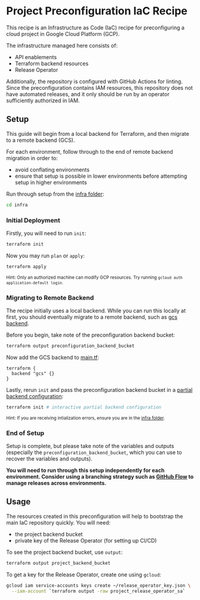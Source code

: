 # Project Preconfiguration IaC Recipe

This recipe is an Infrastructure as Code (IaC) recipe for preconfiguring a
cloud project in Google Cloud Platform (GCP).

The infrastructure managed here consists of:

- API enablements
- Terraform backend resources
- Release Operator

Additionally, the repository is configured with GitHub Actions for linting.
Since the preconfiguration contains IAM resources, this repository does not
have automated releases, and it only should be run by an operator sufficiently
authorized in IAM.

## Setup

This guide will begin from a local backend for Terraform, and then migrate to a
remote backend (GCS).

For each environment, follow through to the end of remote backend migration in
order to:

- avoid conflating environments
- ensure that setup is possible in lower environments before attempting
  setup in higher environments

Run through setup from the [infra folder](./infra):

```sh
cd infra
```

### Initial Deployment

Firstly, you will need to run `init`:

```sh
terraform init
```

Now you may run `plan` or `apply`:

```sh
terraform apply
```

<sub>Hint: Only an authorized machine can modify GCP resources. Try
running `gcloud auth application-default login`.</sub>

### Migrating to Remote Backend

The recipe initially uses a local backend. While you can run this locally at
first, you should eventually migrate to a remote backend, such as [gcs
backend][terraform-gcs-backend].

Before you begin, take note of the preconfiguration backend bucket:

```sh
terraform output preconfiguration_backend_bucket
```

Now add the GCS backend to [main.tf](./src/main.tf):

```
terraform {
  backend "gcs" {}
}
```

Lastly, rerun `init` and pass the preconfiguration backend bucket in a
[partial backend configuration][terraform-backend-partial-configuration]:

```sh
terraform init # interactive partial backend configuration
```

<sub>Hint: If you are receiving intialization errors, ensure you are in the
[infra folder](./infra).</sub>

### End of Setup

Setup is complete, but please take note of the variables and outputs
(especially the `preconfiguration_backend_bucket`, which you can use to recover
the variables and outputs).

**You will need to run through this setup independently for each environment.
Consider using a branching strategy such as [GitHub Flow][github-flow-guide] to
manage releases across environments.**

## Usage

The resources created in this preconfiguration will help to bootstrap
the main IaC repository quickly. You will need:

- the project backend bucket
- private key of the Release Operator (for setting up CI/CD)

To see the project backend bucket, use `output`:

```sh
terraform output project_backend_bucket
```

To get a key for the Release Operator, create one using `gcloud`:

```sh
gcloud iam service-accounts keys create ~/release_operator_key.json \
  --iam-account `terraform output -raw project_release_operator_sa`
```

[terraform-gcs-backend]: https://www.terraform.io/docs/language/settings/backends/gcs.html "Terraform GCS Backend Documentation"
[terraform-backend-partial-configuration]: https://www.terraform.io/docs/language/settings/backends/configuration.html#partial-configuration
[github-flow-guide]: https://guides.github.com/introduction/flow/
